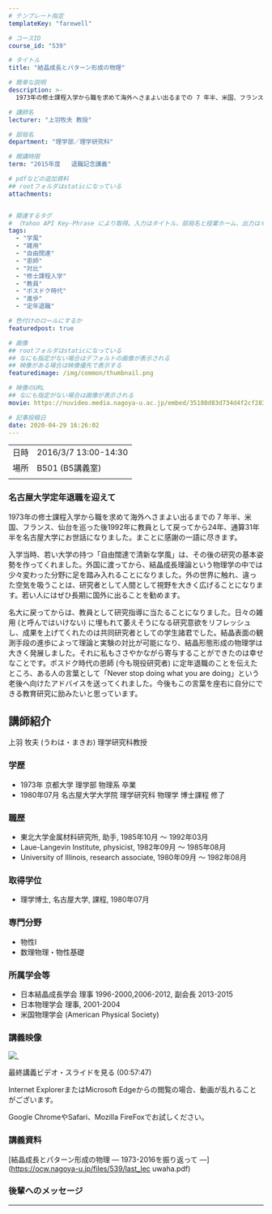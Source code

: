 ```yaml
---
# テンプレート指定
templateKey: "farewell"

# コースID
course_id: "539"

# タイトル
title: "結晶成長とパターン形成の物理"

# 簡単な説明
description: >-
  1973年の修士課程入学から職を求めて海外へさまよい出るまでの 7 年半、米国、フランス、仙台を巡った後1992年に教員として戻ってから24年、通算31年半を名古屋大学にお世話になりました。まことに感謝の一語に尽きます。 入学当時、若い大学の持つ「自由闊達で清新な学風」は、その後の研究の基本姿勢を作ってくれました。外国に渡ってから、結晶成長理論という物理学の中では少々変わった分野に足を踏み ....

# 講師名
lecturer: "上羽牧夫 教授"

# 部局名
department: "理学部／理学研究科"

# 開講時限
term: "2015年度	退職記念講義"

# pdfなどの追加資料
## rootフォルダはstaticになっている
attachments:


# 関連するタグ
# （Yahoo API Key-Phrase により取得。入力はタイトル、部局名と授業ホーム、出力はキーフレーズ（tags））
tags:
  - "学風"
  - "雑用"
  - "自由闊達"
  - "恩師"
  - "対比"
  - "修士課程入学"
  - "教員"
  - "ポスドク時代"
  - "進歩"
  - "定年退職"

# 色付けのロールにするか
featuredpost: true

# 画像
## rootフォルダはstaticになっている
## なにも指定がない場合はデフォルトの画像が表示される
## 映像がある場合は映像優先で表示する
featuredimage: /img/common/thumbnail.png

# 映像のURL
## なにも指定がない場合は画像が表示される
movie: https://nuvideo.media.nagoya-u.ac.jp/embed/35180d83d734d4f2cf2837f5fecc4bd9a2053a51

# 記事投稿日
date: 2020-04-29 16:26:02
---
```


|   |   |
|---|---|
| 日時 | 2016/3/7  13:00-14:30 |
| 場所 | B501 (B5講義室) |
|   |   |


### 名古屋大学定年退職を迎えて

1973年の修士課程入学から職を求めて海外へさまよい出るまでの 7 年半、米国、フランス、仙台を巡った後1992年に教員として戻ってから24年、通算31年半を名古屋大学にお世話になりました。まことに感謝の一語に尽きます。

入学当時、若い大学の持つ「自由闊達で清新な学風」は、その後の研究の基本姿勢を作ってくれました。外国に渡ってから、結晶成長理論という物理学の中では少々変わった分野に足を踏み入れることになりました。外の世界に触れ、違った空気を吸うことは、研究者として人間として視野を大きく広げることになります。若い人にはぜひ長期に国外に出ることを勧めます。

名大に戻ってからは、教員として研究指導に当たることになりました。日々の雑用 (と呼んではいけない) に埋もれて萎えそうになる研究意欲をリフレッシュし、成果を上げてくれたのは共同研究者としての学生諸君でした。結晶表面の観測手段の進歩によって理論と実験の対比が可能になり、結晶形態形成の物理学は大きく発展しました。それに私もささやかながら寄与することができたのは幸せなことです。ポスドク時代の恩師 (今も現役研究者) に定年退職のことを伝えたところ、ある人の言葉として「Never stop doing what you are doing」という老後へ向けたアドバイスを送ってくれました。今後もこの言葉を座右に自分にできる教育研究に励みたいと思っています。


## 講師紹介

上羽 牧夫 (うわは・まきお) 理学研究科教授

### 学歴

* 1973年 京都大学 理学部 物理系 卒業
* 1980年07月 名古屋大学大学院 理学研究科 物理学 博士課程 修了

### 職歴

* 東北大学金属材料研究所, 助手, 1985年10月 ～ 1992年03月
* Laue-Langevin Institute, physicist, 1982年09月 ～ 1985年08月
* University of Illinois, research associate, 1980年09月 ～ 1982年08月

### 取得学位

* 理学博士, 名古屋大学, 課程, 1980年07月

### 専門分野

* 物性I
* 数理物理・物性基礎

### 所属学会等

* 日本結晶成長学会 理事 1996-2000,2006-2012, 副会長 2013-2015
* 日本物理学会 理事, 2001-2004
* 米国物理学会 (American Physical Society)


### 講義映像

[![&nbsp;](https://ocw.nagoya-u.jp/files/539/Ueha.jpg) ](https://nuvideo.media.nagoya-u.ac.jp/embed/35180d83d734d4f2cf2837f5fecc4bd9a2053a51)

最終講義ビデオ・スライドを見る (00:57:47)



Internet ExplorerまたはMicrosoft Edgeからの閲覧の場合、動画が乱れることがございます。

Google ChromeやSafari、Mozilla FireFoxでお試しください。


### 講義資料

[結晶成長とパターン形成の物理 ― 1973-2016を振り返って ―](https://ocw.nagoya-u.jp/files/539/last_lec uwaha.pdf) 

### 後輩へのメッセージ

<a target="blank" href="https://nuvideo.media.nagoya-u.ac.jp/embed/68d1a36491cca2dfe37c0460535da8dfb880bf6d" width="640" height="360" frameborder="0" allowfullscreen></iframe>


-----